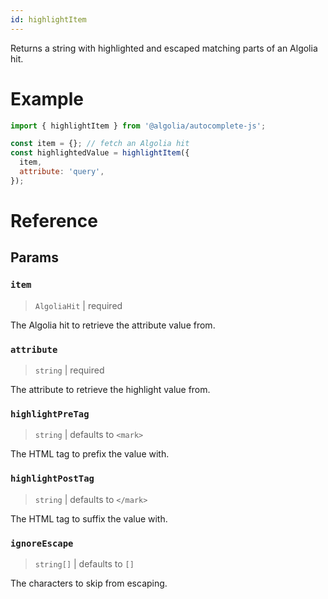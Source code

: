 ```yaml
---
id: highlightItem
---
```


Returns a string with highlighted and escaped matching parts of an Algolia hit.

# Example

```js
import { highlightItem } from '@algolia/autocomplete-js';

const item = {}; // fetch an Algolia hit
const highlightedValue = highlightItem({
  item,
  attribute: 'query',
});
```

# Reference

## Params

### `item`

> `AlgoliaHit` | required

The Algolia hit to retrieve the attribute value from.

### `attribute`

> `string` | required

The attribute to retrieve the highlight value from.

### `highlightPreTag`

> `string` | defaults to `<mark>`

The HTML tag to prefix the value with.

### `highlightPostTag`

> `string` | defaults to `</mark>`

The HTML tag to suffix the value with.

### `ignoreEscape`

> `string[]` | defaults to `[]`

The characters to skip from escaping.
